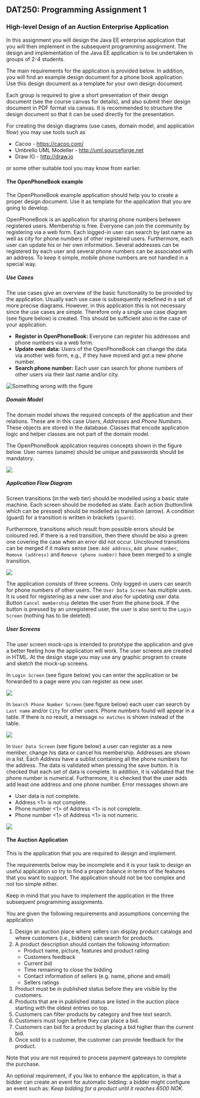 ## DAT250: Programming Assignment 1

### High-level Design of an Auction Enterprise Application

In this assignment you will design the Java EE enterprise application that you will then implement in the subsequent programming assignment. The design and implementation of the Java EE application is to be undertaken in groups of 2-4 students.

The main requirements for the application is provided below. In addition, you will find an example design document for a phone book application.  Use this design document as a template for your own design document.

Each group is required to give a short presentation of their design document (see the course canvas for details), and also submit their design document in PDF format via canvas. It is recommended to structure the design document so that it can be used directly for the presentation.

For creating the design diagrams (use cases, domain model, and application flow) you may use tools such as

* Cacoo - https://cacoo.com/
* Umbrello UML Modeller - http://uml.sourceforge.net
* Draw IO - http://draw.io

or some other suitable tool you may know from earlier.

#### The OpenPhoneBook example

The OpenPhoneBook example application should help you to create a proper design document. Use it as template for the application that you are going to develop.

OpenPhoneBook is an application for sharing phone numbers between registered users. Membership is free. Everyone can join the community by registering via a web form. Each logged-in user can search by last name as well as city for phone numbers of other registered users. Furthermore, each user can update his or her own information. Several addresses can be registered by each user and several phone numbers can be associated with an address. To keep it simple, mobile phone numbers are not handled in a special way.

##### Use Cases

The use cases give an overview of the basic functionality to be provided by the application. Usually each use case is subsequently redefined in a set of more precise diagrams. However, in this application this is not necessary since the use cases are simple. Therefore only a single use case diagram (see figure below) is created. This should be sufficient also in the case of your application.

* **Register in OpenPhoneBook:** Everyone can register his addresses and phone numbers via a web form.
* **Update own data:** Users of the OpenPhoneBook can change the data via another web form, e.g., if they have moved and got a new phone number.
* **Search phone number:** Each user can search for phone numbers of other users via their last name and/or city.

![Something wrong with the figure](assets/usecases.png)

##### Domain Model

The domain model shows the required concepts of the application and their relations. These are in this case *Users*, *Addresses* and *Phone Numbers*. These objects are stored in the database. Classes that encode application logic and helper classes are not part of the domain model.

The OpenPhoneBook application requires concepts shown in the figure below. User names (uname) should be unique and passwords should be mandatory.

![](assets/domainmodel.png)

##### Application Flow Diagram

Screen transitions (in the web tier) should be modelled using a basic state machine. Each screen should be modelled as state. Each action (button/link which can be pressed) should be modelled as transition (arrow). A condition (guard) for a transition is written in brackets `[guard]`.

Furthermore, transitions which result from possible errors should be coloured red. If there is a red transition, then there should be also a green one covering the case when an error did not occur. Uncoloured transitions can be merged if it makes sense (see: `Add address`, `Add phone number`, `Remove (address)` and `Remove (phone number)` have been merged to a single transition.

![](assets/applicationflow.png)

The application consists of three screens. Only logged-in users can search for phone numbers of other users. The `User Data Screen` has multiple uses. It is used for registering as a new user and also for updating user data. Button  `Cancel membership` deletes the user from the phone book. If the button is pressed by an unregistered user, the user is also sent to the `Login Screen` (nothing has to be deleted).

##### User Screens

The user screen mock-ups is intended to prototype the application and give a better feeling how the application will work. The user screens are created in HTML. At the design stage you may use any graphic program to create and sketch the mock-up screens.

In `Login Screen` (see figure below) you can enter the application or be forwarded to a page were you can register as new user.

![](assets/OpenPhoneBook_S1.png)

In `Search Phone Number Screen` (see figure below) each user can search by `Last name` and/or `City` for other users. Phone numbers found will appear in a table. If there is no result, a message `no matches` is shown instead of the table.

![](assets/OpenPhoneBook_S2.png)

In `User Data Screen` (see figure below) a user can register as a new member, change his data or cancel his membership. Addresses are shown in a list. Each *Address* have a sublist containing all the phone numbers for the address. The data is validated when pressing the save button. It is checked that each set of data is complete. In addition, it is validated that the phone number is numerical. Furthermore, it is checked that the user adds add least one address and one phone number. Error messages shown are

* User data is not complete.
* Address <1> is not complete.
* Phone number <1> of Address <1> is not complete.
* Phone number <1> of Address <1> is not numeric.

![](assets/OpenPhoneBook_S3.png)

#### The Auction Application

This is the application that you are required to design and implement. 

The requirements below may be incomplete and it is your task to design an useful application so try to find a proper balance in terms of the features that you want to support. The application should not be too complex and not too simple either. 

Keep in mind that you have to implement the application in the three subsequent programming assignments.

You are given the following requirements and assumptions concerning the application

1. Design an auction place where sellers can display product catalogs and where customers (i.e., bidders) can search for products.
2. A product description should contain the following information:
    * Product name, picture, features and product rating
    * Customers feedback
    * Current bid
    * Time remaining to close the bidding
    * Contact information of sellers (e.g. name, phone and email)   
    * Sellers ratings
3. Product must be in published status before they are visible by the customers.
4. Products that are in published status are listed in the auction place starting with the oldest entries on top.
5. Customers can filter products by category and free text search.
6. Customers must login before they can place a bid.
7. Customers can bid for a product by placing a bid higher than the current bid.
8. Once sold to a customer, the customer can provide feedback for the product.

Note that you are not required to process payment gateways to complete the purchase.

An optional requirement, if you like to enhance the application, is that a bidder can create an event for automatic bidding: a bidder might configure an event such as: *Keep bidding for a product until it reaches 6500 NOK*.
